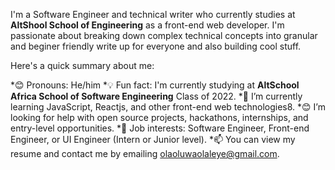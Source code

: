 I'm a Software Engineer and technical writer who currently studies at **AltShool School of Engineering** as a front-end web developer. I'm passionate about breaking down complex technical concepts into granular and beginer friendly write up for everyone and also building cool stuff.

Here's a quick summary about me:

*😊 Pronouns: He/him
*💡 Fun fact: I'm currently studying at **AltSchool Africa School of Software Engineering** Class of 2022.
*🌱 I’m currently learning JavaScript, Reactjs, and other front-end web technologies8.
*😊 I’m looking for help with open source projects, hackathons, internships, and entry-level opportunities.
*💼 Job interests: Software Engineer, Front-end Engineer, or UI Engineer (Intern or Junior level).
*📫 You can view my resume and contact me by emailing olaoluwaolaleye@gmail.com.
